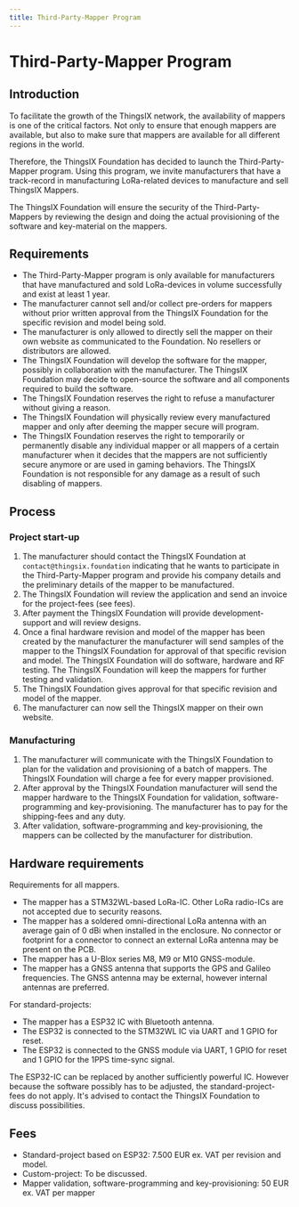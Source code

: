 ```yaml
---
title: Third-Party-Mapper Program
---
```


# Third-Party-Mapper Program

## Introduction

To facilitate the growth of the ThingsIX network, the availability of mappers is one of the critical factors. Not only to ensure that enough mappers are available, but also to make sure that mappers are available for all different regions in the world. 

Therefore, the ThingsIX Foundation has decided to launch the Third-Party-Mapper program. Using this program, we invite manufacturers that have a track-record in manufacturing LoRa-related devices to manufacture and sell ThingsIX Mappers. 

The ThingsIX Foundation will ensure the security of the Third-Party-Mappers by reviewing the design and doing the actual provisioning of the software and key-material on the mappers.

## Requirements

- The Third-Party-Mapper program is only available for manufacturers that have manufactured and sold LoRa-devices in volume successfully and exist at least 1 year. 
- The manufacturer cannot sell and/or collect pre-orders for mappers without prior written approval from the ThingsIX Foundation for the specific revision and model being sold. 
- The manufacturer is only allowed to directly sell the mapper on their own website as communicated to the Foundation. No resellers or distributors are allowed. 
- The ThingsIX Foundation will develop the software for the mapper, possibly in collaboration with the manufacturer. The ThingsIX Foundation may decide to open-source the software and all components required to build the software. 
- The ThingsIX Foundation reserves the right to refuse a manufacturer without giving a reason.
- The ThingsIX Foundation will physically review every manufactured mapper and only after deeming the mapper secure will program.
- The ThingsIX Foundation reserves the right to temporarily or permanently disable any individual mapper or all mappers of a certain manufacturer when it decides that the mappers are not sufficiently secure anymore or are used in gaming behaviors. The ThingsIX Foundation is not responsible for any damage as a result of such disabling of mappers.

## Process

### Project start-up
1. The manufacturer should contact the ThingsIX Foundation at `contact@thingsix.foundation` indicating that he wants to participate in the Third-Party-Mapper program and provide his company details and the preliminary details of the mapper to be manufactured.
2. The ThingsIX Foundation will review the application and send an invoice for the project-fees (see fees). 
3. After payment the ThingsIX Foundation will provide development-support and will review designs. 
4. Once a final hardware revision and model of the mapper has been created by the manufacturer the manufacturer will send samples of the mapper to the ThingsIX Foundation for approval of that specific revision and model. The ThingsIX Foundation will do software, hardware and RF testing. The ThingsIX Foundation will keep the mappers for further testing and validation.
5. The ThingsIX Foundation gives approval for that specific revision and model of the mapper.
6. The manufacturer can now sell the ThingsIX mapper on their own website.

### Manufacturing
1. The manufacturer will communicate with the ThingsIX Foundation to plan for the validation and provisioning of a batch of mappers. The ThingsIX Foundation will charge a fee for every mapper provisioned.
2. After approval by the ThingsIX Foundation manufacturer will send the mapper hardware to the ThingsIX Foundation for validation, software-programming and key-provisioning. The manufacturer has to pay for the shipping-fees and any duty. 
3. After validation, software-programming and key-provisioning, the mappers can be collected by the manufacturer for distribution. 


## Hardware requirements

Requirements for all mappers.

- The mapper has a STM32WL-based LoRa-IC. Other LoRa radio-ICs are not accepted due to security reasons.
- The mapper has a soldered omni-directional LoRa antenna with an average gain of 0 dBi when installed in the enclosure. No connector or footprint for a connector to connect an external LoRa antenna may be present on the PCB.
- The mapper has a U-Blox series M8, M9 or M10 GNSS-module. 
- The mapper has a GNSS antenna that supports the GPS and Galileo frequencies. The GNSS antenna may be external, however internal antennas are preferred.

For standard-projects:

- The mapper has a ESP32 IC with Bluetooth antenna.
- The ESP32 is connected to the STM32WL IC via UART and 1 GPIO for reset. 
- The ESP32 is connected to the GNSS module via UART, 1 GPIO for reset and 1 GPIO for the 1PPS time-sync signal. 

The ESP32-IC can be replaced by another sufficiently powerful IC. However because the software possibly has to be adjusted, the standard-project-fees do not apply. It's advised to contact the ThingsIX Foundation to discuss possibilities. 

## Fees

- Standard-project based on ESP32: 7.500 EUR ex. VAT per revision and model.
- Custom-project: To be discussed.
- Mapper validation, software-programming and key-provisioning: 50 EUR ex. VAT per mapper